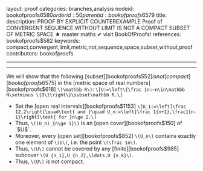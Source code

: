 layout: proof
categories: branches,analysis
nodeid: bookofproofs$6580
orderid: 50
parentid: bookofproofs$6579
title: 
description: PROOF BY EXPLICIT COUNTEREXAMPLE Proof of CONVERGENT SEQUENCE WITHOUT LIMIT IS NOT A COMPACT SUBSET OF METRIC SPACE &#9733; master maths &#10004; visit BookOfProofs!
references: bookofproofs$582
keywords: compact,convergent,limit,metric,not,sequence,space,subset,without,proof
contributors: bookofproofs

---


---

We will show that the following [subset][bookofproofs$552] is not [compact][bookofproofs$6575] in the [metric space of real numbers][bookofproofs$618] `\(\mathbb R\)`: `\[U:=\left\{\frac 1n:~n\in\mathbb N\setminus \{0\}\right\}\subset\mathbb R.\]`

* Set the [open real intervals][bookofproofs$1153] `\[U_1:=\left]\frac 12,2\right[\quad\text{ and }\quad U_n:=\left]\frac 1{n+1},\frac1{n-1}\right[\text{ for }n\ge 2.\]`
* Thus, `\((U_n)_{n\ge 1}\)` is an [open cover][bookofproofs$150] of `$U$`. 
* Moreover, every [open set][bookofproofs$852] `\(U_n\)` contains exactly one element of `\(U\)`, i.e. the point `\(\frac 1n\)`. 
* Thus, `\(U\)` cannot be covered by any [finite][bookofproofs$985] subcover `\(U_{n_1},U_{n_2},\ldots,U_{n_k}\)`. 
* Thus, `\(U\)` is not compact.
